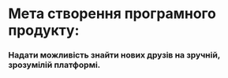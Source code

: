 # Мета створення програмного продукту:
### Надати можливість знайти нових друзів на зручній, зрозумілій платформі.  